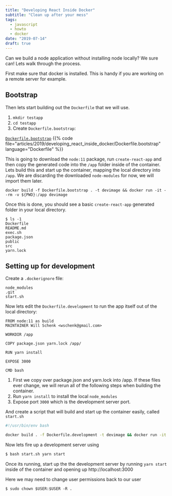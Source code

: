 ```yaml
---
title: "Developing React Inside Docker"
subtitle: "Clean up after your mess"
tags:
  - javascript
  - howto
  - docker
date: "2019-07-14"
draft: true
---
```


Can we build a node application without installing node locally?  We sure can!  Lets walk through the process.

First make sure that docker is installed.  This is handy if you are working on a remote server for example.

## Bootstrap

Then lets start building out the `Dockerfile` that we will use.

1. `mkdir testapp`
2. `cd testapp`
3. Create `Dockerfile.bootstrap`:

[`Dockerfile.bootstrap`](Dockerfile.bootstrap`)
{{% code file="articles/2019/developing_react_inside_docker/Dockerfile.bootstrap" language="Dockerfile" %}}

This is going to download the `node:11` package, run `create-react-app` and then copy the generated code into the `/app` folder inside of the container.  Lets build this and start up the container, mapping the local directory into `/app`.  We are discarding the downloaded `node-modules` for now, we will import them later.

```
docker build -f Dockerfile.bootstrap . -t devimage && docker run -it --rm -v ${PWD}:/app devimage
```

Once this is done, you should see a basic `create-react-app` generated folder in your local directory.

```
$ ls -1
Dockerfile
README.md
exec.sh
package.json
public
src
yarn.lock
```

## Setting up for development

Create a `.dockerignore` file:

```
node_modules
.git
start.sh
```

Now lets edit the `Dockerfile.development` to run the app itself out of the local directory:

```
FROM node:11 as build
MAINTAINER Will Schenk <wschenk@gmail.com>

WORKDIR /app

COPY package.json yarn.lock /app/

RUN yarn install

EXPOSE 3000

CMD bash
```

1. First we copy over package.json and yarn.lock into /app.  If these files ever change, we will rerun all of the following steps when building the container.
2. Run `yarn install` to install the local `node_modules`
3. Expose port `3000` which is the development server port.

And create a script that will build and start up the container easily, called `start.sh`

```bash
#!/usr/bin/env bash

docker build . -f Dockerfile.development -t devimage && docker run -it --rm -v ${PWD}:/app -v devimage_nodemodules:/app/node_modules --network host devimage $@
```

Now lets fire up a development server using

```bash
$ bash start.sh yarn start
```

Once its running, start up the the development server by running `yarn start` inside of the container and opening up http://localhost:3000


Here we may need to change user permissions back to our user

```
$ sudo chown $USER:$USER -R .
```
